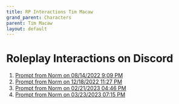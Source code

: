 ```yaml
---
title: RP Interactions Tim Macaw
grand_parent: Characters
parent: Tim Macaw
layout: default
---
```


# Roleplay Interactions on Discord

1.	[Prompt from Norm on 08/14/2022 9:09 PM](TimMacaw_08142022_2109.html)
2.  [Prompt from Norm on 12/18/2022 11:27 PM](TimMacaw_12182022_2327.html)
3.  [Prompt from Norm on 02/21/2023 04:46 PM](TimMacaw_02212023_1646.html)
4.  [Prompt from Norm on 03/23/2023 07:15 PM](TimMacaw_03232023_1915.html)

